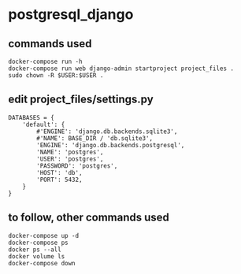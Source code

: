 # postgresql_django

## commands used

```text
docker-compose run -h
docker-compose run web django-admin startproject project_files .
sudo chown -R $USER:$USER .
```

## edit project_files/settings.py

```text
DATABASES = {
    'default': {
        #'ENGINE': 'django.db.backends.sqlite3',
        #'NAME': BASE_DIR / 'db.sqlite3',
        'ENGINE': 'django.db.backends.postgresql',
        'NAME': 'postgres',
        'USER': 'postgres',
        'PASSWORD': 'postgres',
        'HOST': 'db',
        'PORT': 5432,
    }
}
```

## to follow, other commands used

```text
docker-compose up -d
docker-compose ps
docker ps --all
docker volume ls
docker-compose down
```
